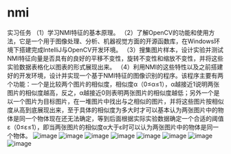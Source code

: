 # nmi

实习任务
（1）学习NMI特征的基本原理。
（2）了解OpenCV的功能和使用方法，它是一个用于图像处理、分析、机器视觉方面的开源函数库，在Windows环境下搭建完成IntelliJ与OpenCV开发环境。
（3）搜集图片样本，设计实验并测试NMI特征向量是否具有的良好的平移不变性，旋转不变性和缩放不变性，并将这些实验数据表格化以图表的形式展现出来。
（4）利用NMI的这些特性以及之前搭建好的开发环境，设计并实现一个基于NMI特征的图像识别的程序。该程序主要有两个功能：一个是比较两个图片的相似度，相似度α（0≤α≤1），α越接近1说明两张图片的相似度越高，反之，α越接近0则表明两张图片的相似度越低；另外一个是以一个图片为目标图片，在一堆图片中找出与之相似的图片，并将这些图片按相似度从高到底展现出来，至于具体的相似度为多大时才可以基本认为两张图片中的物体是同一个物体现在还无法确定，等到后面根据实际实验数据确定一个合适的阈值ε（0≤ε≤1），即当两张图片的相似度α大于ε时可以认为两张图片中的物体是同一个物体。
![image](https://github.com/xueweidongdong/nmi/blob/master/picture/%E5%AE%9E%E9%AA%8C%E6%88%AA%E5%9B%BE1.png)
![image](https://github.com/xueweidongdong/nmi/blob/master/picture/%E5%AE%9E%E9%AA%8C%E6%88%AA%E5%9B%BE2.png)
![image](https://github.com/xueweidongdong/nmi/blob/master/picture/%E5%AE%9E%E9%AA%8C%E6%88%AA%E5%9B%BE0.png)
![image](https://github.com/xueweidongdong/nmi/blob/master/picture/%E5%AE%9E%E9%AA%8C%E6%88%AA%E5%9B%BE4.png)
![image](https://github.com/xueweidongdong/nmi/blob/master/picture/%E5%AE%9E%E9%AA%8C%E6%88%AA%E5%9B%BE5.png)
![image](https://github.com/xueweidongdong/nmi/blob/master/picture/%E5%AE%9E%E9%AA%8C%E6%88%AA%E5%9B%BE6.png)
![image](https://github.com/xueweidongdong/nmi/blob/master/picture/%E5%AE%9E%E9%AA%8C%E6%88%AA%E5%9B%BE7.png)
![image](https://github.com/xueweidongdong/nmi/blob/master/picture/%E5%AE%9E%E9%AA%8C%E6%88%AA%E5%9B%BE8.png)

